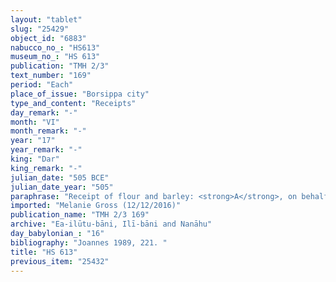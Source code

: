 ```yaml
---
layout: "tablet"
slug: "25429"
object_id: "6883"
nabucco_no_: "HS613"
museum_no_: "HS 613"
publication: "TMH 2/3"
text_number: "169"
period: "Each"
place_of_issue: "Borsippa city"
type_and_content: "Receipts"
day_remark: "-"
month: "VI"
month_remark: "-"
year: "17"
year_remark: "-"
king: "Dar"
king_remark: "-"
julian_date: "505 BCE"
julian_date_year: "505"
paraphrase: "Receipt of flour and barley: <strong>A</strong>, on behalf of (<em>ana muhhi</em>) <strong>C</strong>, receives flour (<em>qēmu</em>) and barley (details lost) from <strong>B</strong>. As much barley as is the share (<em>zittu</em>) of <strong>C</strong>, according to (<em>ak&icirc;</em>) the bow-service (<em>qat&ucirc;</em>) in Borsippa, <strong>A</strong> will give it to <strong>B</strong>. 5 witnesses (including Bēl-uballiṭ/Rēmūt-Nab&ucirc;//Iddin-Papsukkal) and the scribe. Two more individuals, presumably witnesses, are mentioned at the end of the tablet.<br /> &nbsp;<br /> <strong>A</strong> = Bēl-māru-ka/[&hellip;]//Iddin-Papsukkal; <strong>B</strong> = Nab&ucirc;-ahhē-iddin/Kalbāya//Nanāhu; <strong>C</strong> = Ahu&scaron;unu/Nab&ucirc;-mu&scaron;ētiq-uddi//Nanāhu; Scribe = Nab&ucirc;-mutarriṣ/Marduk-u&scaron;allim//Kidin-S&icirc;n<br /> &nbsp;<br /> &nbsp;"
imported: "Melanie Gross (12/12/2016)"
publication_name: "TMH 2/3 169"
archive: "Ea-ilūtu-bāni, Ilī-bāni and Nanāhu"
day_babylonian_: "16"
bibliography: "Joannes 1989, 221. "
title: "HS 613"
previous_item: "25432"
---
```

